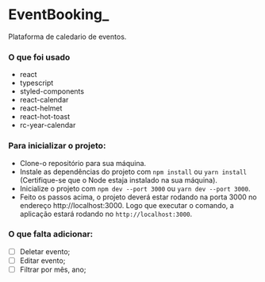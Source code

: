 # EventBooking_
Plataforma de caledario de eventos.

### O que foi usado
* react
* typescript
* styled-components
* react-calendar
* react-helmet
* react-hot-toast
* rc-year-calendar

### Para inicializar o projeto:
* Clone-o repositório para sua máquina.
* Instale as dependências do projeto com `npm install` ou `yarn install` (Certifique-se que o Node estaja instalado na sua máquina).
* Inicialize o projeto com `npm dev --port 3000` ou `yarn dev --port 3000`.
* Feito os passos acima, o projeto deverá estar rodando na porta 3000 no endereço http://localhost:3000. Logo que executar o comando, a aplicação estará rodando no `http://localhost:3000`.

### O que falta adicionar:
- [ ] Deletar evento;
- [ ] Editar evento;
- [ ] Filtrar por mês, ano;
